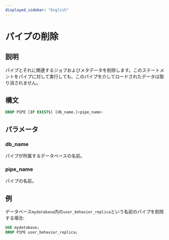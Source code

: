 ```yaml
---
displayed_sidebar: "English"
---
```


# パイプの削除

## 説明

パイプとそれに関連するジョブおよびメタデータを削除します。このステートメントをパイプに対して実行しても、このパイプを介してロードされたデータは取り消されません。

## 構文

```SQL
DROP PIPE [IF EXISTS] [db_name.]<pipe_name>
```

## パラメータ

### db_name

パイプが所属するデータベースの名前。

### pipe_name

パイプの名前。

## 例

データベース`mydatabase`内の`user_behavior_replica`という名前のパイプを削除する場合:

```SQL
USE mydatabase;
DROP PIPE user_behavior_replica;
```